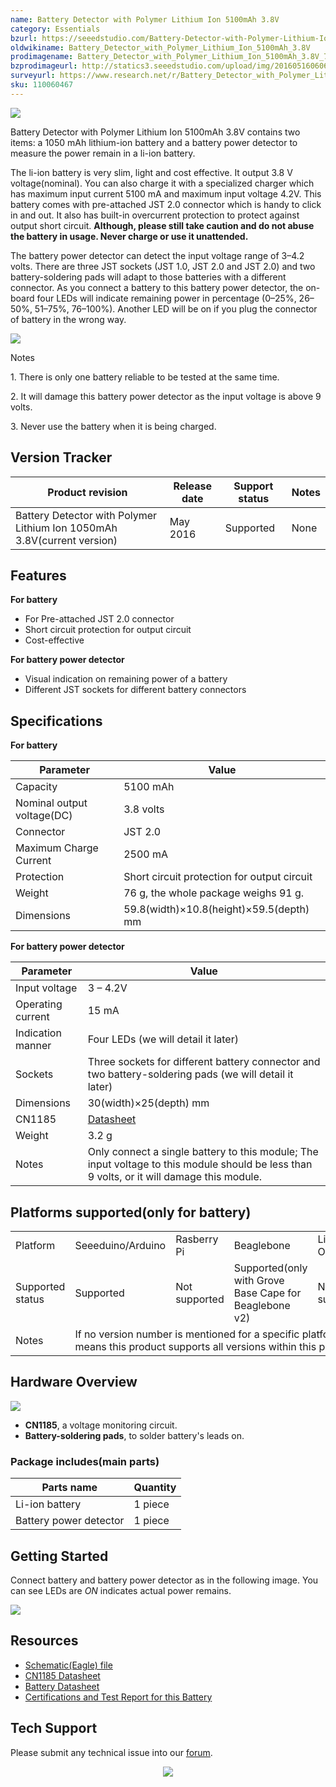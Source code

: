 ```yaml
---
name: Battery Detector with Polymer Lithium Ion 5100mAh 3.8V
category: Essentials
bzurl: https://seeedstudio.com/Battery-Detector-with-Polymer-Lithium-Ion-5100mAh-3.8V-p-2647.html
oldwikiname: Battery_Detector_with_Polymer_Lithium_Ion_5100mAh_3.8V
prodimagename: Battery_Detector_with_Polymer_Lithium_Ion_5100mAh_3.8V_700_s.jpg
bzprodimageurl: http://statics3.seeedstudio.com/upload/img/20160516060632-adaa81.jpg
surveyurl: https://www.research.net/r/Battery_Detector_with_Polymer_Lithium_Ion_5100mAh_3_8V
sku: 110060467
---
```


![](https://raw.githubusercontent.com/SeeedDocument/Battery_Detector_with_Polymer_Lithium_Ion_5100mAh_3.8V/master/img/Battery_Detector_with_Polymer_Lithium_Ion_5100mAh_3.8V_700_s.jpg)

Battery Detector with Polymer Lithium Ion 5100mAh 3.8V contains two items: a 1050 mAh lithium-ion battery and a battery power detector to measure the power remain in a li-ion battery.

The li-ion battery is very slim, light and cost effective. It output 3.8 V voltage(nominal). You can also charge it with a specialized charger which has maximum input current 5100 mA and maximum input voltage 4.2V. This battery comes with pre-attached JST 2.0 connector which is handy to click in and out. It also has built-in overcurrent protection to protect against output short circuit. **Although, please still take caution and do not abuse the battery in usage. Never charge or use it unattended.**

The battery power detector can detect the input voltage range of 3–4.2 volts. There are three JST sockets (JST 1.0, JST 2.0 and JST 2.0) and two battery-soldering pads will adapt to those batteries with a different connector. As you connect a battery to this battery power detector, the on-board four LEDs will indicate remaining power in percentage (0–25%, 26–50%, 51–75%, 76–100%). Another LED will be on if you plug the connector of battery in the wrong way.

[![](https://raw.githubusercontent.com/SeeedDocument/common/master/Get_One_Now_Banner.png)](http://www.seeedstudio.com/Battery-Detector-with-Polymer-Lithium-Ion-5100mAh-38V-p-2647.html)

<div class="admonition note">
<p class="admonition-title">Notes</p>
<p> 1. There is only one battery reliable to be tested at the same time.</p>
<p> 2. It will damage this battery power detector as the input voltage is above 9 volts.</p>
<p> 3. Never use the battery when it is being charged.</p>
</div>


Version Tracker
----------------

| Product revision                                                        | Release date | Support status | Notes |
|-------------------------------------------------------------------------|--------------|----------------|-------|
| Battery Detector with Polymer Lithium Ion 1050mAh 3.8V(current version) | May 2016     | Supported      | None  |


Features
--------

**For battery**

-   For Pre-attached JST 2.0 connector
-   Short circuit protection for output circuit
-   Cost-effective

**For battery power detector**

-   Visual indication on remaining power of a battery
-   Different JST sockets for different battery connectors

Specifications
--------------

**For battery**

| Parameter                  | Value                                       |
|----------------------------|---------------------------------------------|
| Capacity                   | 5100 mAh                                    |
| Nominal output voltage(DC) | 3.8 volts                                   |
| Connector                  | JST 2.0                                     |
| Maximum Charge Current     | 2500 mA                                     |
| Protection                 | Short circuit protection for output circuit |
| Weight                     | 76 g, the whole package weighs 91 g.        |
| Dimensions                 | 59.8(width)×10.8(height)×59.5(depth) mm     |

**For battery power detector**


| Parameter         | Value                                                                                                                                     |
|-------------------|-------------------------------------------------------------------------------------------------------------------------------------------|
| Input voltage     | 3 – 4.2V                                                                                                                                  |
| Operating current | 15 mA                                                                                                                                     |
| Indication manner | Four LEDs (we will detail it later)                                                                                                       |
| Sockets           | Three sockets for different battery connector and two battery-soldering pads (we will detail it later)                                    |
| Dimensions        | 30(width)×25(depth) mm                                                                                                                    |
| CN1185            | [Datasheet](https://raw.githubusercontent.com/SeeedDocument/Battery_Detector_with_Polymer_Lithium_Ion_5100mAh_3.8V/master/res/CN1185_Datasheet.pdf)                                      |
| Weight            | 3.2 g                                                                                                                                     |
| Notes             | Only connect a single battery to this module; The input voltage to this module should be less than 9 volts, or it will damage this module. |

Platforms supported(only for battery)
------------------------
<table>
<tr>
<td>
Platform
</td>
<td>
Seeeduino/Arduino
</td>
<td>
Rasberry Pi
</td>
<td>
Beaglebone
</td>
<td>
LinkIt ONE
</td>
</tr>
<tr>
<td>
Supported status
</td>
<td>
Supported
</td>
<td>
Not supported
</td>
<td>
Supported(only with Grove Base Cape for Beaglebone v2)
</td>
<td>
Not supported
</td>
</tr>
<tr>
<td>
Notes
</td>
<td colspan="5">
If no version number is mentioned for a specific platform, it means this product supports all versions within this platform.
</td>
</tr>
</table>

Hardware Overview
-----------------

![](https://raw.githubusercontent.com/SeeedDocument/Battery_Detector_with_Polymer_Lithium_Ion_5100mAh_3.8V/master/img/Battery_kit-3.7V_520mAh_Battery_power_detector_components_description_1200_s.jpg)

-   **CN1185**, a voltage monitoring circuit.
-   **Battery-soldering pads**, to solder battery's leads on.

### **Package includes**(main parts)

| Parts name             | Quantity |
|------------------------|----------|
| Li-ion battery         | 1 piece  |
| Battery power detector | 1 piece  |

Getting Started
---------------

Connect battery and battery power detector as in the following image. You can see LEDs are *ON* indicates actual power remains.

![](https://raw.githubusercontent.com/SeeedDocument/Battery_Detector_with_Polymer_Lithium_Ion_5100mAh_3.8V/master/img/Battery_Detector_with_Polymer_Lithium_Ion_5100mAh_3.8V_700_s.jpg)

<!-- \[\[|600px|none|Front view \]\] -->


Resources
---------

-   [Schematic(Eagle) file](https://raw.githubusercontent.com/SeeedDocument/Battery_Detector_with_Polymer_Lithium_Ion_5100mAh_3.8V/master/res/110060467_Battery_Detector_with_Polymer_Lithium_Ion_5100mAh_3.8V_Battery_Power_Detector.zip)
-   [CN1185 Datasheet](https://raw.githubusercontent.com/SeeedDocument/Battery_Detector_with_Polymer_Lithium_Ion_5100mAh_3.8V/master/res/CN1185_Datasheet.pdf)
-   [Battery Datasheet](https://raw.githubusercontent.com/SeeedDocument/Battery_Detector_with_Polymer_Lithium_Ion_5100mAh_3.8V/master/res/Battery_Detector_with_Polymer_Lithium_Ion_5100mAh_3.8V_Battery_Datasheet.pdf)
-   [Certifications and Test Report for this Battery](https://raw.githubusercontent.com/SeeedDocument/Battery_Detector_with_Polymer_Lithium_Ion_5100mAh_3.8V/master/res/Certifications_and_Test_Report.zip)


<!-- This Markdown file was created from http://www.seeedstudio.com/wiki/Battery_Detector_with_Polymer_Lithium_Ion_5100mAh_3.8V -->

## Tech Support
Please submit any technical issue into our [forum](http://forum.seeedstudio.com/). <br /><p style="text-align:center"><a href="https://www.seeedstudio.com/act-4.html" target="_blank"><img src="https://github.com/SeeedDocument/Wiki_Banner/raw/master/new_product.jpg" /></a></p>